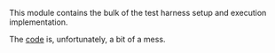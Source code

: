 This module contains the bulk of the test harness setup and execution
implementation.

The [code] is, unfortunately, a bit of a mess.

  [code]: packages/test-harness/lib/harness.js
